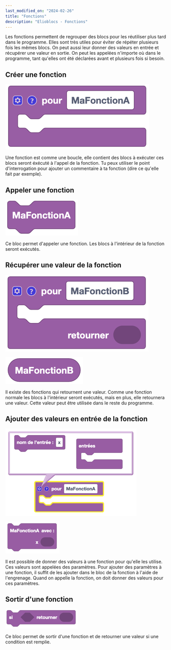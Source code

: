 ```yaml
---
last_modified_on: "2024-02-26"
title: "Fonctions"
description: "Elioblocs - Fonctions"
---
```


Les fonctions permettent de regrouper des blocs pour les réutiliser plus tard dans le programme.
Elles sont très utiles pour éviter de répéter plusieurs fois les mêmes blocs. 
On peut aussi leur donner des valeurs en entrée et récupérer une valeur en sortie.
On peut les appelées n'importe où dans le programme, tant qu'elles ont été déclarées avant et plusieurs fois si besoin.


## Créer une fonction

![Create a function](../../../static/img/elioblocs/blocs/functions/fonctionA.png)

Une fonction est comme une boucle, elle contient des blocs à exécuter ces blocs seront éxécuté à l'appel de la fonction.
Tu peux utiliser le point d'interrogation pour ajouter un commentaire à ta fonction (dire ce qu'elle fait par exemple).

## Appeler une fonction

![Call a function](../../../static/img/elioblocs/blocs/functions/fonctionA-appel.png)

Ce bloc permet d'appeler une fonction. Les blocs à l'intérieur de la fonction seront exécutés.

## Récupérer une valeur de la fonction

![Function with value return](../../../static/img/elioblocs/blocs/functions/fonctionB.png)

![Read returned value](../../../static/img/elioblocs/blocs/functions/fonctionB-retour.png)

Il existe des fonctions qui retournent une valeur. Comme une fonction normale les blocs à l'intérieur seront exécutés, mais en plus, elle retournera une valeur. Cette valeur peut être utilisée dans le reste du programme.

## Ajouter des valeurs en entrée de la fonction

![Add input to a function](../../../static/img/elioblocs/blocs/functions/add-input-functions.png)

![Declare function inputs](../../../static/img/elioblocs/blocs/functions/fonctionA-input.png)

Il est possible de donner des valeurs à une fonction pour qu'elle les utilise. Ces valeurs sont appelées des paramètres.
Pour ajouter des paramètres à une fonction, il suffit de les ajouter dans le bloc de la fonction à l'aide de l'engrenage.
Quand on appelle la fonction, on doit donner des valeurs pour ces paramètres.

## Sortir d'une fonction

![Return value on event](../../../static/img/elioblocs/blocs/functions/return-function.png)

Ce bloc permet de sortir d'une fonction et de retourner une valeur si une condition est remplie.
